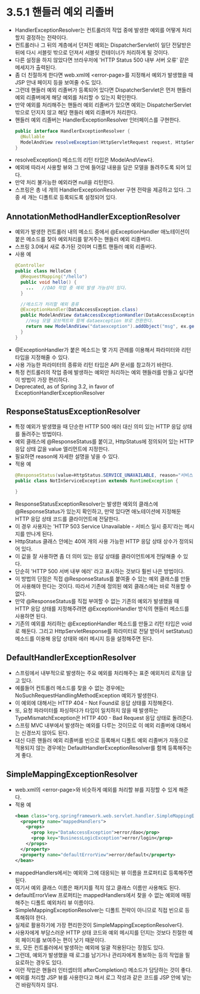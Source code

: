 # 3.5.1 핸들러 예외 리졸버
- HandlerExceptionResolver는 컨트롤러의 작업 중에 발생한 예외를 어떻게 처리할지 결정하는 전략이다.
- 컨트롤러나 그 뒤의 계층에서 던져진 예외는 DispatcherServlet이 일단 전달받은 뒤에 다시 서블릿 밖으로 던져서
  서블릿 컨테이너가 처리하게 될 것이다.
- 다른 설정을 하지 않았다면 브라우저에 'HTTP Status 500 내부 서버 오류' 같은 메세지가 출력된다.
- 좀 더 친절하게 한다면 web.xml에 \<error-page>를 지정해서 예외가 발생했을 때 JSP 안내 페이지 등을 보여줄 수도 있다.
- 그런데 핸들러 예외 리졸버가 등록되어 있다면 DispatcherServlet은 먼저 핸들러 예외 리졸버에게 해당 예외를 처리할 수 있는지 확인한다.
- 만약 예외를 처리해주는 핸들러 예외 리졸버가 있으면 예외는 DispatcherServlet 밖으로 던지지 않고 해당 핸들러 예외 리졸버가 처리한다.
- 핸들러 예외 리졸버는 HandlerExceptionResolver 인터페이스를 구현한다.
  ```java
  public interface HandlerExceptionResolver {
    @Nullable
    ModelAndView resolveException(HttpServletRequest request, HttpServletResponse response, @Nullable Object handler, Exception ex);
  }
  ```
- resolveException() 메소드의 리턴 타입은 ModelAndView다.
- 예외에 따라서 사용할 뷰와 그 안에 들어갈 내용을 담은 모델을 돌려주도록 되어 있다.
- 만약 처리 불가능한 예외라면 null을 리턴한다.
- 스프링은 총 네 개의 HandlerExceptionResolver 구현 전략을 제공하고 있다. 그 중 세 개는 디폴트로 등록되도록 설정되어 있다.

## AnnotationMethodHandlerExceptionResolver
- 예외가 발생한 컨트롤러 내의 메소드 중에서 @ExceptionHandler 애노테이션이 붙은 메소드를 찾아 예외처리를 맡겨주는 핸들러 예외 리졸버다.
- 스프링 3.0에서 새로 추가된 것이며 디폴트 핸들러 예외 리졸버다.
- 사용 예
  ```java
  @Controller
  public class HelloCon {
    @RequestMapping("/hello")
    public void hello() {
      ...   //DAO 작업 중 예외 발생 가능성이 있다.
    }
  
    //메소드가 처리할 예외 종류
    @ExceptionHandler(DataAccessException.class)
    public ModelAndView dataAccessExceptionHandler(DataAccessExceptino ex) {
      //msg 모델 오브젝트와 함께 dataexception 뷰로 전환한다.
      return new ModelAndView("dataexception").addObject("msg", ex.getMessage());
    }
  }
  ```
- @ExceptionHandler가 붙은 메소드는 몇 가지 관례를 이용해서 파라미터와 리턴 타입을 지정해줄 수 있다.
- 사용 가능한 파라미터의 종류와 리턴 타입은 API 문서를 참고하기 바란다.
- 특정 컨트롤러의 작업 중에 발생하는 예외만 처리하는 예외 핸들러를 만들고 싶다면 이 방법이 가장 편리하다.
- Deprecated, as of Spring 3.2, in favor of ExceptionHandlerExceptionResolver

## ResponseStatusExceptionResolver
- 특정 예외가 발생했을 때 단순한 HTTP 500 에러 대신 의미 있는 HTTP 응답 상태를 돌려주는 방법이다.
- 예외 클래스에 @ResponseStatus를 붙이고, HttpStatus에 정의되어 있는 HTTP 응답 상태 값을 value 엘리먼트에 지정한다.
- 필요하면 reason에 자세한 설명을 넣을 수 있다.
- 적용 예
  ```java
  @ResponseStatus(value=HttpStatus.SERVICE_UNAVAILABLE, reason="서비스 일시 중지")
  public class NotInServiceException extends RuntimeException {
  
  }
  ```
- ResponseStatusExceptionResolver는 발생한 예외의 클래스에 @ResponseStatus가 있는지 확인하고,
  만약 있다면 애노테이션에 지정해둔 HTTP 응답 상태 코드를 클라이언트에 전달한다.
- 이 경우 사용자는 'HTTP 503 Service Unavailable - 서비스 일시 중지'라는 메시지를 만나게 된다.
- HttpStatus 클래스 안에는 40여 개의 사용 가능한 HTTP 응답 상태 상수가 정의되어 있다.
- 이 값을 잘 사용하면 좀 더 의미 있는 응답 상태를 클라이언트에게 전달해줄 수 있다.
- 단순히 'HTTP 500 서버 내부 에러' 라고 표시하는 것보다 훨씬 나은 방법이다.
- 이 방법의 단점은 직접 @ResponseStatus를 붙여줄 수 있는 예외 클래스를 만들어 사용해야 한다는 것이다.
  따라서 기존에 정의된 예외 클래스에는 바로 적용할 수 없다.
- 만약 @ResponseStatus를 직접 부여할 수 없는 기존의 예외가 발생했을 때 HTTP 응답 상태를 지정해주려면
  @ExceptionHandler 방식의 핸들러 메소드를 사용하면 된다.
- 기존의 예외를 처리하는 @ExceptionHandler 메소드를 만들고 리턴 타입은 void로 해둔다.
  그리고 HttpServletResponse를 파라미터로 전달 받아서 setStatus() 메소드를 이용해 응답 상태와 에러 메시지 등을 설정해주면 된다.

## DefaultHandlerExceptionResolver
- 스프링에서 내부적으로 발생하는 주요 예외를 처리해주는 표준 예외처리 로직을 담고 있다.
- 예를들어 컨트롤러 메소드를 찾을 수 없는 경우에는 NoSuchRequestHandlingMethodException 예외가 발생한다.
- 이 예외에 대해서는 HTTP 404 - Not Found로 응답 상태를 지정해준다.
- 또, 요청 파라미터를 파싱하다가 타입이 일치하지 않을 때 발생하는 TypeMismatchException은 HTTP 400 - Bad Request 응답 상태로 돌려준다.
- 스프링 MVC 내부에서 발생하는 예외를 다루는 것이므로 이 예외 리졸버에 대해서는 신경쓰지 않아도 된다.
- 대신 다른 핸들러 예외 리졸버를 빈으로 등록해서 디폴트 예외 리졸버가 자동으로 적용되지 않는 경우에는 DefaultHandlerExceptionResolver를 함께 등록해주는게 좋다.

## SimpleMappingExceptionResolver
- web.xml의 \<error-page>와 비슷하게 예외를 처리할 뷰를 지정할 수 있게 해준다.
- 적용 예
  ```xml
  <bean class="org.springframework.web.servlet.handler.SimpleMappingExceptionResolver">
    <property name="mappedHandlers">
      <props>
        <prop key="DataAccessException">error/dao</prop>
        <prop key="BusinessLogicException">error/login</prop>
      </props>
    </property>
    <property name="defaultErrorView">error/default</property>
  </bean>
  ```
- mappedHandlers에서는 예외와 그에 대응되는 뷰 이름을 프로퍼티로 등록해주면된다.
- 여기서 예외 클래스 이름은 패키지를 적지 않고 클래스 이름만 사용해도 된다.
- defaultErrorView 프로퍼티는 mappedHandlers에서 찾을 수 없는 예외에 매핑해주는 디폴트 예외처리 뷰 이름이다.
- SimpleMappingExceptionResolver는 디폴트 전략이 아니므로 직접 빈으로 등록해줘야 한다.
- 실제로 활용하기에 가장 편리한것이 SimpleMappingExceptionResolver다.
- 사용자에게 부담스러운 HTTP 상태 코드와 예외 메시지를 던지는 것보다 친절한 예외 페이지를 보여주는 편이 낫기 때문이다.
- 또, 모든 컨트롤러에서 발생하는 예외에 일괄 적용된다는 장점도 있다.
- 그런데, 예외가 발생했을 때 로그를 남기거나 관리자에게 통보하는 등의 작업을 필요로하는 경우도 있다.
- 이런 작업은 핸들러 인터셉터의 afterCompletion() 메소드가 담당하는 것이 좋다.
- 예외를 처리할 JSP 뷰를 사용한다고 해서 로그 작성과 같은 코드를 JSP 안에 넣는건 바람직하지 않다.